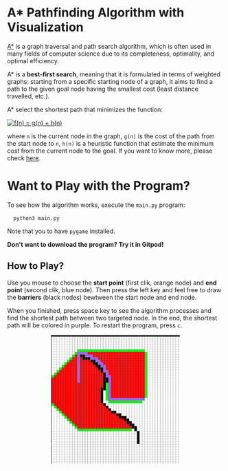 # A* Pathfinding Algorithm with Visualization
[A*](https://en.wikipedia.org/wiki/A*_search_algorithm) is a graph traversal and path search algorithm, 
which is often used in many fields of computer science due to its completeness, 
optimality, and optimal efficiency. 

A* is a **best-first search**, 
meaning that it is formulated in terms of weighted graphs: 
starting from a specific starting node of a graph, 
it aims to find a path to the given goal node having the smallest cost 
(least distance travelled, etc.). 

A* select the shortest path that minimizes the function:

<a href="https://www.codecogs.com/eqnedit.php?latex=f(n)&space;=&space;g(n)&space;&plus;&space;h(n)" target="_blank"><img src="https://latex.codecogs.com/gif.latex?f(n)&space;=&space;g(n)&space;&plus;&space;h(n)" title="f(n) = g(n) + h(n)" /></a>

where `n` is the current node in the graph, `g(n)` is the cost of the path from the start node to `n`, 
`h(n)` is a heuristic function that estimate the minimum cost from the current node to the goal. 
If you want to know more, please check [here](https://en.wikipedia.org/wiki/A*_search_algorithm). 

# Want to Play with the Program?
To see how the algorithm works, execute the `main.py` program:

```
  python3 main.py
```
Note that you to have `pygame` installed. 

**Don't want to download the program? Try it in Gitpod!**


## How to Play?
Use you mouse to choose the **start point** (first clik, orange node) and **end point** (second clik, blue node). 
Then press the left key and feel free to draw the **barriers** (black nodes) bewtween the start node and end node. 

When you finished, press space key to see the algorithm processes and find the shortest path between two targeted node.
In the end, the shortest path will be colored in purple. To restart the program, press `c`. 

<p align="center">
  <img src="./imgs/example.png" width="300" height = "300" class="center">
</p>
